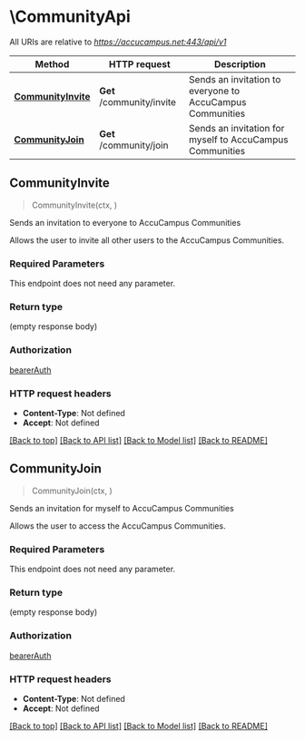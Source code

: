 # \CommunityApi

All URIs are relative to *https://accucampus.net:443/api/v1*

Method | HTTP request | Description
------------- | ------------- | -------------
[**CommunityInvite**](CommunityApi.md#CommunityInvite) | **Get** /community/invite | Sends an invitation to everyone to AccuCampus Communities
[**CommunityJoin**](CommunityApi.md#CommunityJoin) | **Get** /community/join | Sends an invitation for myself to AccuCampus Communities



## CommunityInvite

> CommunityInvite(ctx, )

Sends an invitation to everyone to AccuCampus Communities

Allows the user to invite all other users to the AccuCampus Communities.

### Required Parameters

This endpoint does not need any parameter.

### Return type

 (empty response body)

### Authorization

[bearerAuth](../README.md#bearerAuth)

### HTTP request headers

- **Content-Type**: Not defined
- **Accept**: Not defined

[[Back to top]](#) [[Back to API list]](../README.md#documentation-for-api-endpoints)
[[Back to Model list]](../README.md#documentation-for-models)
[[Back to README]](../README.md)


## CommunityJoin

> CommunityJoin(ctx, )

Sends an invitation for myself to AccuCampus Communities

Allows the user to access the AccuCampus Communities.

### Required Parameters

This endpoint does not need any parameter.

### Return type

 (empty response body)

### Authorization

[bearerAuth](../README.md#bearerAuth)

### HTTP request headers

- **Content-Type**: Not defined
- **Accept**: Not defined

[[Back to top]](#) [[Back to API list]](../README.md#documentation-for-api-endpoints)
[[Back to Model list]](../README.md#documentation-for-models)
[[Back to README]](../README.md)

